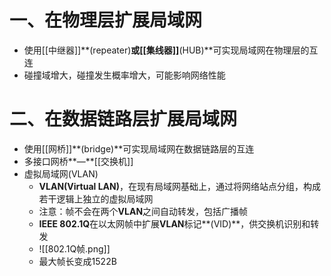# 一、在物理层扩展局域网
- 使用[[中继器]]**(repeater)**或[[集线器]]**(HUB)**可实现局域网在物理层的互连
- 碰撞域增大，碰撞发生概率增大，可能影响网络性能
# 二、在数据链路层扩展局域网
- 使用[[网桥]]**(bridge)**可实现局域网在数据链路层的互连
- 多接口网桥**—**[[交换机]]
- 虚拟局域网(VLAN)
	- **VLAN(Virtual LAN)**，在现有局域网基础上，通过将网络站点分组，构成若干逻辑上独立的虚拟局域网
	- 注意：帧不会在两个**VLAN**之间自动转发，包括广播帧
	- **IEEE 802.1Q**在以太网帧中扩展**VLAN**标记**(VID)**，供交换机识别和转发
	- ![[802.1Q帧.png]]
	- 最大帧长变成1522B